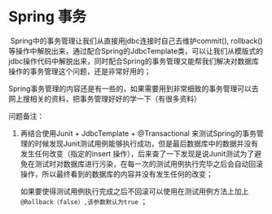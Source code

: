 # Spring 事务

​	Spring中的事务管理让我们从直接用jdbc连接时自己去维护commit(), rollback()等操作中解脱出来，通过配合Spring的JdbcTemplate类，可以让我们从模版式的jdbc操作代码中解脱出来，同时配合Spring的事务管理又能帮我们解决对数据库操作的事务管理这个问题，还是非常好用的；

​	Spring事务管理的内容还是有一些的，如果需要用到非常细致的事务管理可以去网上搜相关的资料，把事务管理好好的学一下（有很多资料）



问题备注：

1. 再结合使用Junit + JdbcTemplate + @Transactional 来测试Spring的事务管理的时候发现Junit测试用例能够执行成功，但是最后数据库中的数据并没有发生任何改变（指定的insert 操作），后来查了一下发现是说Junit测试为了避免在测试时对数据库进行污染，在每一次的测试用例执行完毕之后会自动回滚操作，所以最终看到的数据库的内容并没有发生任何的改变；

   如果要使得测试用例执行完成之后不回滚可以使用在测试用例方法上加上 `@Rollback（false）,该参数默认为true` ；

